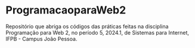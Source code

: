 # ProgramacaoparaWeb2
 Repositório que abriga os códigos das práticas feitas na disciplina Programação para Web 2, no período 5, 2024.1, de Sistemas para Internet, IFPB - Campus João Pessoa.

